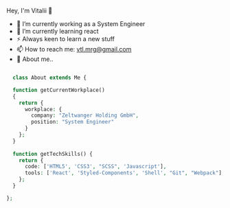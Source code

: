 Hey, I'm Vitalii  👋

- 🔭 I’m currently working as a System Engineer
- 🌱 I’m currently learning react
- ⚡ Always keen to learn a new stuff
- 📫 How to reach me: vtl.mrg@gmail.com
- 💬 About me..

```php

  class About extends Me {

  function getCurrentWorkplace() 
  {
    return {
      workplace: {
        company: "Zeltwanger Holding GmbH",
        position: "System Engineer"
      }
    };
  }
  
  function getTechSkills() {
    return {
      code: ['HTML5', 'CSS3', "SCSS", 'Javascript'],
      tools: ['React', 'Styled-Components', 'Shell', "Git", "Webpack"],
    };
  }

};

```
    


<!--
**vmorgunov/vmorgunov** is a ✨ _special_ ✨ repository because its `README.md` (this file) appears on your GitHub profile.
### Hi there 👋
Here are some ideas to get you started:

- 🔭 I’m currently working on ...
- 🌱 I’m currently learning ...
- 👯 I’m looking to collaborate on ...
- 🤔 I’m looking for help with ...
- 💬 Ask me about ...
- 📫 How to reach me: ...
- 😄 Pronouns: ...
- ⚡ Fun fact: ...
-->
